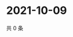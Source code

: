 # 2021-10-09

共 0 条

<!-- BEGIN WEIBO -->
<!-- 最后更新时间 Sat Oct 09 2021 16:15:17 GMT+0800 (China Standard Time) -->

<!-- END WEIBO -->
